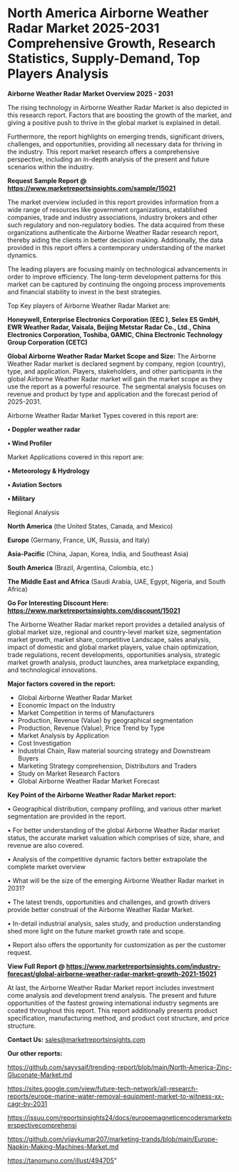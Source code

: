 # North America Airborne Weather Radar Market 2025-2031 Comprehensive Growth, Research Statistics, Supply-Demand,  Top Players Analysis

<Strong> Airborne Weather Radar Market Overview 2025 - 2031</strong>

The rising technology in Airborne Weather Radar Market is also depicted in this research report. Factors that are boosting the growth of the market, and giving a positive push to thrive in the global market is explained in detail.

Furthermore, the report highlights on emerging trends, significant drivers, challenges, and opportunities, providing all necessary data for thriving in the industry. This report market research offers a comprehensive perspective, including an in-depth analysis of the present and future scenarios within the industry.

<strong>Request Sample Report @ <a href=https://www.marketreportsinsights.com/sample/15021>https://www.marketreportsinsights.com/sample/15021</a></strong>

The market overview included in this report provides information from a wide range of resources like government organizations, established companies, trade and industry associations, industry brokers and other such regulatory and non-regulatory bodies. The data acquired from these organizations authenticate the Airborne Weather Radar research report, thereby aiding the clients in better decision making. Additionally, the data provided in this report offers a contemporary understanding of the market dynamics.

The leading players are focusing mainly on technological advancements in order to improve efficiency. The long-term development patterns for this market can be captured by continuing the ongoing process improvements and financial stability to invest in the best strategies.

Top Key players of Airborne Weather Radar Market are:

<strong>Honeywell, Enterprise Electronics Corporation (EEC ), Selex ES GmbH, EWR Weather Radar, Vaisala, Beijing Metstar Radar Co., Ltd., China Electronics Corporation, Toshiba, GAMIC, China Electronic Technology Group Corporation (CETC)</strong>

<strong><b>Global Airborne Weather Radar Market Scope and Size:</b></strong>
The Airborne Weather Radar market is declared segment by company, region (country), type, and application. Players, stakeholders, and other participants in the global Airborne Weather Radar market will gain the market scope as they use the report as a powerful resource. The segmental analysis focuses on revenue and product by type and application and the forecast period of 2025-2031.

Airborne Weather Radar Market Types covered in this report are:

<strong>• Doppler weather radar

• Wind Profiler</strong>

Market Applications covered in this report are:

<strong>• Meteorology & Hydrology

• Aviation Sectors

• Military</strong> 

Regional Analysis

<strong>North America</strong> (the United States, Canada, and Mexico)

<strong>Europe</strong> (Germany, France, UK, Russia, and Italy)

<strong>Asia-Pacific</strong> (China, Japan, Korea, India, and Southeast Asia)

<strong>South America</strong> (Brazil, Argentina, Colombia, etc.)

<strong>The Middle East and Africa</strong> (Saudi Arabia, UAE, Egypt, Nigeria, and South Africa)

<strong>Go For Interesting Discount Here: <a href=https://www.marketreportsinsights.com/discount/15021>https://www.marketreportsinsights.com/discount/15021</a></strong>

The Airborne Weather Radar market report provides a detailed analysis of global market size, regional and country-level market size, segmentation market growth, market share, competitive Landscape, sales analysis, impact of domestic and global market players, value chain optimization, trade regulations, recent developments, opportunities analysis, strategic market growth analysis, product launches, area marketplace expanding, and technological innovations.

<strong><b>Major factors covered in the report:</b></strong>
<ul>
  <li>Global Airborne Weather Radar Market </li>
  <li>Economic Impact on the Industry</li>
  <li>Market Competition in terms of Manufacturers</li>
  <li>Production, Revenue (Value) by geographical segmentation</li>
  <li>Production, Revenue (Value), Price Trend by Type</li>
  <li>Market Analysis by Application</li>
  <li>Cost Investigation</li>
  <li>Industrial Chain, Raw material sourcing strategy and Downstream Buyers</li>
  <li>Marketing Strategy comprehension, Distributors and Traders</li>
  <li>Study on Market Research Factors</li>
  <li>Global Airborne Weather Radar Market Forecast</li>
</ul>

<strong><b>Key Point of the Airborne Weather Radar Market report:</b></strong>

• Geographical distribution, company profiling, and various other market segmentation are provided in the report.

• For better understanding of the global Airborne Weather Radar market status, the accurate market valuation which comprises of size, share, and revenue are also covered.

• Analysis of the competitive dynamic factors better extrapolate the complete market overview

• What will be the size of the emerging Airborne Weather Radar market in 2031?

• The latest trends, opportunities and challenges, and growth drivers provide better construal of the Airborne Weather Radar Market.

• In-detail industrial analysis, sales study, and production understanding shed more light on the future market growth rate and scope.

• Report also offers the opportunity for customization as per the customer request.

<strong><b>View Full Report @ <a href=https://www.marketreportsinsights.com/industry-forecast/global-airborne-weather-radar-market-growth-2021-15021>https://www.marketreportsinsights.com/industry-forecast/global-airborne-weather-radar-market-growth-2021-15021</a></b></strong>


At last, the Airborne Weather Radar Market report includes investment come analysis and development trend analysis. The present and future opportunities of the fastest growing international industry segments are coated throughout this report. This report additionally presents product specification, manufacturing method, and product cost structure, and price structure.

<strong>Contact Us:</strong>
sales@marketreportsinsights.com

<strong>Our other reports:</strong>

<a href=https://github.com/sayysaif/trending-report/blob/main/North-America-Zinc-Gluconate-Market.md>https://github.com/sayysaif/trending-report/blob/main/North-America-Zinc-Gluconate-Market.md</a>

<a href=https://sites.google.com/view/future-tech-network/all-research-reports/europe-marine-water-removal-equipment-market-to-witness-xx-cagr-by-2031>https://sites.google.com/view/future-tech-network/all-research-reports/europe-marine-water-removal-equipment-market-to-witness-xx-cagr-by-2031</a>

<a href=https://issuu.com/reportsinsights24/docs/europemagneticencodersmarketperspectivecomprehensi>https://issuu.com/reportsinsights24/docs/europemagneticencodersmarketperspectivecomprehensi</a>

<a href=https://github.com/vijaykumar207/marketing-trands/blob/main/Europe-Napkin-Making-Machines-Market.md>https://github.com/vijaykumar207/marketing-trands/blob/main/Europe-Napkin-Making-Machines-Market.md</a>

<a href=https://tanomuno.com/illust/494705>https://tanomuno.com/illust/494705</a>"

